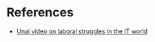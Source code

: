 # References

- [Unai video on laboral struggles in the IT world](https://yewtu.be/watch?v=rGD8ZA09-O4)
